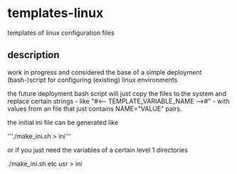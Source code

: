 # templates-linux
templates of linux configuration files

## description
work in progress and considered the base of a simple deployment (bash-)script for configuring (existing) linux environments

the future deployment bash script will just copy the files to the system and replace certain strings - like "#<-- TEMPLATE_VARIABLE_NAME -->#" - with values from an file that just contains NAME="VALUE" pairs.

the initial ini file can be generated like 

  '''./make_ini.sh > ini'''

or if you just need the variables of a certain level 1 directories

  ./make_ini.sh etc usr > ini
  

